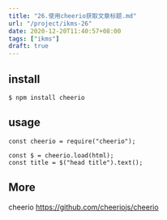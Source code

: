 ```yaml
---
title: "26.使用cheerio获取文章标题.md"
url: "/project/ikms-26"
date: 2020-12-20T11:40:57+08:00
tags: ["ikms"]
draft: true
---
```


## install

```
$ npm install cheerio
```

## usage

```
const cheerio = require("cheerio");

const $ = cheerio.load(html);
const title = $("head title").text();
```

## More

cheerio
https://github.com/cheeriojs/cheerio
